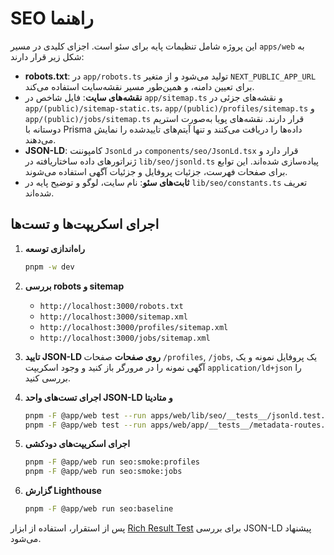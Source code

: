 # SEO راهنما

این پروژه شامل تنظیمات پایه برای سئو است. اجزای کلیدی در مسیر `apps/web` به شکل زیر قرار دارند:

- **robots.txt**: در `app/robots.ts` تولید می‌شود و از متغیر `NEXT_PUBLIC_APP_URL` برای تعیین دامنه، و همین‌طور مسیر نقشه‌سایت استفاده می‌کند.
- **نقشه‌های سایت**: فایل شاخص در `app/sitemap.ts` و نقشه‌های جزئی در `app/(public)/sitemap-static.ts`، `app/(public)/profiles/sitemap.ts` و `app/(public)/jobs/sitemap.ts` قرار دارند. نقشه‌های پویا به‌صورت استریم دوستانه با Prisma داده‌ها را دریافت می‌کنند و تنها آیتم‌های تایید‌شده را نمایش می‌دهند.
- **JSON-LD**: کامپوننت `JsonLd` در `components/seo/JsonLd.tsx` قرار دارد و ژنراتورهای داده ساختاریافته در `lib/seo/jsonld.ts` پیاده‌سازی شده‌اند. این توابع برای صفحات فهرست، جزئیات پروفایل و جزئیات آگهی استفاده می‌شوند.
- **ثابت‌های سئو**: نام سایت، لوگو و توضیح پایه در `lib/seo/constants.ts` تعریف شده‌اند.

## اجرای اسکریپت‌ها و تست‌ها

1. **راه‌اندازی توسعه**
   ```bash
   pnpm -w dev
   ```

2. **بررسی robots و sitemap**
   - `http://localhost:3000/robots.txt`
   - `http://localhost:3000/sitemap.xml`
   - `http://localhost:3000/profiles/sitemap.xml`
   - `http://localhost:3000/jobs/sitemap.xml`

3. **تایید JSON-LD روی صفحات**
   صفحات `/profiles`, `/jobs`, یک پروفایل نمونه و یک آگهی نمونه را در مرورگر باز کنید و وجود اسکریپت `application/ld+json` را بررسی کنید.

4. **اجرای تست‌های واحد JSON-LD و متادیتا**
   ```bash
   pnpm -F @app/web test --run apps/web/lib/seo/__tests__/jsonld.test.ts
   pnpm -F @app/web test --run apps/web/app/__tests__/metadata-routes.test.ts
   ```

5. **اجرای اسکریپت‌های دودکشی**
   ```bash
   pnpm -F @app/web run seo:smoke:profiles
   pnpm -F @app/web run seo:smoke:jobs
   ```

6. **گزارش Lighthouse**
   ```bash
   pnpm -F @app/web run seo:baseline
   ```

پس از استقرار، استفاده از ابزار [Rich Result Test](https://search.google.com/test/rich-results) برای بررسی JSON-LD پیشنهاد می‌شود.

